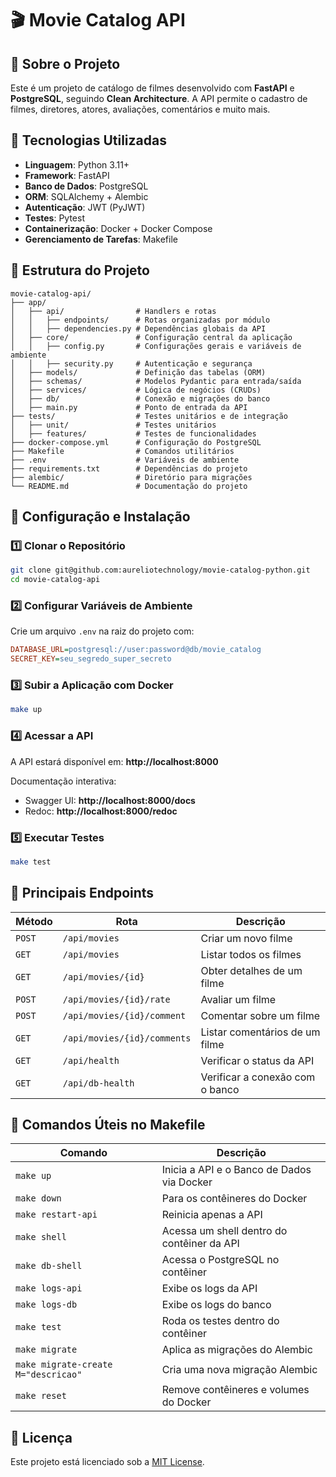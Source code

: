 # 🎬 Movie Catalog API

## 📌 Sobre o Projeto
Este é um projeto de catálogo de filmes desenvolvido com **FastAPI** e **PostgreSQL**, seguindo **Clean Architecture**. A API permite o cadastro de filmes, diretores, atores, avaliações, comentários e muito mais.

## 🚀 Tecnologias Utilizadas
- **Linguagem**: Python 3.11+
- **Framework**: FastAPI
- **Banco de Dados**: PostgreSQL
- **ORM**: SQLAlchemy + Alembic
- **Autenticação**: JWT (PyJWT)
- **Testes**: Pytest
- **Containerização**: Docker + Docker Compose
- **Gerenciamento de Tarefas**: Makefile

## 📂 Estrutura do Projeto
```
movie-catalog-api/
├── app/
│   ├── api/                # Handlers e rotas
│   │   ├── endpoints/      # Rotas organizadas por módulo
│   │   ├── dependencies.py # Dependências globais da API
│   ├── core/               # Configuração central da aplicação
│   │   ├── config.py       # Configurações gerais e variáveis de ambiente
│   │   ├── security.py     # Autenticação e segurança
│   ├── models/             # Definição das tabelas (ORM)
│   ├── schemas/            # Modelos Pydantic para entrada/saída
│   ├── services/           # Lógica de negócios (CRUDs)
│   ├── db/                 # Conexão e migrações do banco
│   ├── main.py             # Ponto de entrada da API
├── tests/                  # Testes unitários e de integração
│   ├── unit/               # Testes unitários
│   ├── features/           # Testes de funcionalidades
├── docker-compose.yml      # Configuração do PostgreSQL
├── Makefile                # Comandos utilitários
├── .env                    # Variáveis de ambiente
├── requirements.txt        # Dependências do projeto
├── alembic/                # Diretório para migrações
└── README.md               # Documentação do projeto
```

## 🔧 Configuração e Instalação
### 1️⃣ Clonar o Repositório
```bash
git clone git@github.com:aureliotechnology/movie-catalog-python.git
cd movie-catalog-api
```

### 2️⃣ Configurar Variáveis de Ambiente
Crie um arquivo `.env` na raiz do projeto com:
```ini
DATABASE_URL=postgresql://user:password@db/movie_catalog
SECRET_KEY=seu_segredo_super_secreto
```

### 3️⃣ Subir a Aplicação com Docker
```bash
make up
```

### 4️⃣ Acessar a API
A API estará disponível em: **http://localhost:8000**

Documentação interativa:
- Swagger UI: **http://localhost:8000/docs**
- Redoc: **http://localhost:8000/redoc**

### 5️⃣ Executar Testes
```bash
make test
```

## 🎯 Principais Endpoints
| Método | Rota               | Descrição |
|--------|--------------------|-----------|
| `POST` | `/api/movies`      | Criar um novo filme |
| `GET`  | `/api/movies`      | Listar todos os filmes |
| `GET`  | `/api/movies/{id}` | Obter detalhes de um filme |
| `POST` | `/api/movies/{id}/rate` | Avaliar um filme |
| `POST` | `/api/movies/{id}/comment` | Comentar sobre um filme |
| `GET`  | `/api/movies/{id}/comments` | Listar comentários de um filme |
| `GET`  | `/api/health`      | Verificar o status da API |
| `GET`  | `/api/db-health`   | Verificar a conexão com o banco |

## 📌 Comandos Úteis no Makefile
| Comando | Descrição |
|---------|-------------|
| `make up` | Inicia a API e o Banco de Dados via Docker |
| `make down` | Para os contêineres do Docker |
| `make restart-api` | Reinicia apenas a API |
| `make shell` | Acessa um shell dentro do contêiner da API |
| `make db-shell` | Acessa o PostgreSQL no contêiner |
| `make logs-api` | Exibe os logs da API |
| `make logs-db` | Exibe os logs do banco |
| `make test` | Roda os testes dentro do contêiner |
| `make migrate` | Aplica as migrações do Alembic |
| `make migrate-create M="descricao"` | Cria uma nova migração Alembic |
| `make reset` | Remove contêineres e volumes do Docker |

## 📜 Licença
Este projeto está licenciado sob a [MIT License](LICENSE).

